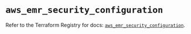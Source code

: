 # `aws_emr_security_configuration`

Refer to the Terraform Registry for docs: [`aws_emr_security_configuration`](https://registry.terraform.io/providers/hashicorp/aws/6.0.0/docs/resources/emr_security_configuration).
